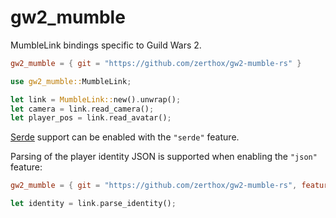 # gw2_mumble
MumbleLink bindings specific to Guild Wars 2.

```toml
gw2_mumble = { git = "https://github.com/zerthox/gw2-mumble-rs" }
```

```rs
use gw2_mumble::MumbleLink;

let link = MumbleLink::new().unwrap();
let camera = link.read_camera();
let player_pos = link.read_avatar();
```

[Serde](https://serde.rs) support can be enabled with the `"serde"` feature.

Parsing of the player identity JSON is supported when enabling the `"json"` feature:

```toml
gw2_mumble = { git = "https://github.com/zerthox/gw2-mumble-rs", features = ["json"] }
```

```rs
let identity = link.parse_identity();
```
  